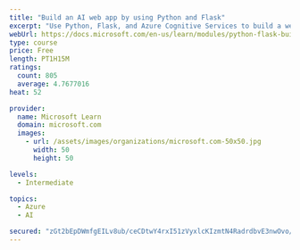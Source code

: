 ```yaml
---
title: "Build an AI web app by using Python and Flask"
excerpt: "Use Python, Flask, and Azure Cognitive Services to build a web app that incorporates AI"
webUrl: https://docs.microsoft.com/en-us/learn/modules/python-flask-build-ai-web-app/
type: course
price: Free
length: PT1H15M
ratings:
  count: 805
  average: 4.7677016
heat: 52

provider:
  name: Microsoft Learn
  domain: microsoft.com
  images:
    - url: /assets/images/organizations/microsoft.com-50x50.jpg
      width: 50
      height: 50

levels:
  - Intermediate

topics:
  - Azure
  - AI

secured: "zGt2bEpDWmfgEILv8ub/ceCDtwY4rxI51zVyxlcKIzmtN4RadrdbvE3nwOvo/fDqnp9KKycBUe2mGU+wXwdRSawDSPV4MerrnpmGqOH1h3rQedfqE3pscamGiGs7cAGdBgEAZpUjjZL+ortvvHlTjUNCwN0vu6vtTHAL9XQay77hZ1+14z7zULzApoD2V3Gi+syqUoiPuVbJDjYUjXqOC0Sxs5HF1m3QhXteNfd0EMexGTFiZOqJybEA5pWzzUOJvVzzf/TNg4R8yFpBaOovv2KIQQA+9WuZrNklzz7KKgeyyznUu+LZSZ6anXhb680Vy5JjEDIAHGDw0FmGacrWxCAs5GW9ivLyH/RC7PgvAL47l4XmNnGK4YQ/9Ju/GiZHN5y+x5xs6sjU2v1FXAEgHuC4zfOLBJTCLfTXhj0ZKlc=;2S0mACzntPC2lAeLiNGz7w=="
---
```


